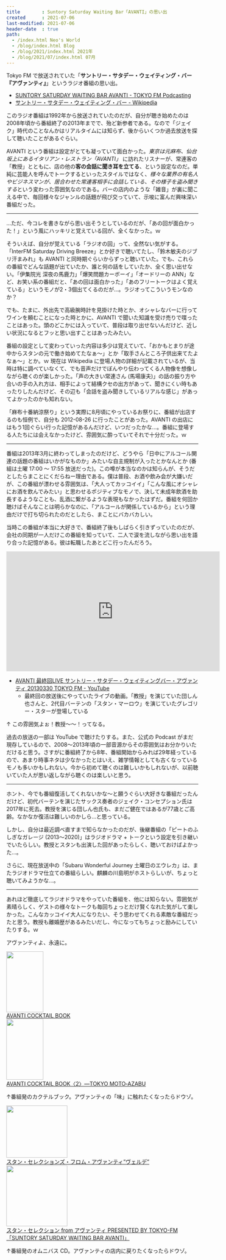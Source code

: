 ```yaml
---
title        : Suntory Saturday Waiting Bar「AVANTI」の思い出
created      : 2021-07-06
last-modified: 2021-07-06
header-date  : true
path:
  - /index.html Neo's World
  - /blog/index.html Blog
  - /blog/2021/index.html 2021年
  - /blog/2021/07/index.html 07月
---
```


Tokyo FM で放送されていた「**サントリー・サタデー・ウェイティング・バー『アヴァンティ』**」というラジオ番組の思い出。

- [SUNTORY SATURDAY WAITING BAR AVANTI - TOKYO FM Podcasting](https://www.tfm.co.jp/podcasts/avanti/)
- [サントリー・サタデー・ウェイティング・バー - Wikipedia](https://ja.wikipedia.org/wiki/%E3%82%B5%E3%83%B3%E3%83%88%E3%83%AA%E3%83%BC%E3%83%BB%E3%82%B5%E3%82%BF%E3%83%87%E3%83%BC%E3%83%BB%E3%82%A6%E3%82%A7%E3%82%A4%E3%83%86%E3%82%A3%E3%83%B3%E3%82%B0%E3%83%BB%E3%83%90%E3%83%BC)

このラジオ番組は1992年から放送されていたのだが、自分が聴き始めたのは2008年頃から番組終了の2013年までで、殆ど新参者である。なので「ジェイク」時代のことなんかはリアルタイムには知らず、後からいくつか過去放送を探して聴いたことがあるぐらい。

AVANTI という番組は設定がとても凝っていて面白かった。*東京は元麻布、仙台坂上にあるイタリアン・レストラン「AVANTI」* に訪れたリスナーが、常連客の「教授」とともに、店の他の**客の会話に聞き耳を立てる**、という設定なのだ。単純に芸能人を呼んでトークするといったスタイルではなく、*様々な業界の有名人やビジネスマンが、居合わせた常連客相手に会話している、その様子を盗み聞きする*という変わった雰囲気なのである。バーの店内のような「雑音」が裏に聞こえる中で、毎回様々なジャンルの話題が飛び交っていて、示唆に富んだ興味深い番組だった。

---

…ただ、今コレを書きながら思い出そうとしているのだが、「あの回が面白かった！」という風にハッキリと覚えている回が、全くなかった。ｗ

そういえば、自分が覚えている「ラジオの回」って、全然ない気がする。「InterFM Saturday Driving Breeze」とか好きで聴いてたし、「鈴木敏夫のジブリ汗まみれ」も AVANTI と同時期ぐらいからずっと聴いていた。でも、これらの番組でどんな話題が出ていたか、誰と何の話をしていたか、全く思い出せない。「伊集院光 深夜の馬鹿力」「爆笑問題カーボーイ」「オードリーの ANN」など、お笑い系の番組だと、「あの回は面白かった」「あのフリートークはよく覚えている」というモノが2・3個出てくるのだが…。ラジオってこういうモンなのか？

でも、たまに、外出先で高級腕時計を見掛けた時とか、オシャレなバーに行ってワインを頼むことになった時とかに、AVANTI で聞いた知識を受け売りで喋ったことはあった。頭のどこかには入っていて、普段は取り出せないんだけど、近しい状況になるとフッと思い出すことはあったみたい。

番組の設定として変わっていった内容は多少は覚えていて、「おかもとまりが途中からスタンの元で働き始めてたなぁ～」とか「取手さんところ子供出来てたよなぁ～」とか。ｗ 現在は Wikipedia に登場人物の詳細が記載されているが、当時は特に調べていなくて、でも音声だけでぼんやり伝わってくる人物像を想像しながら聴くのが楽しかった。「声の大きい常連さん (馬場康夫)」の話の振り方や合いの手の入れ方は、相手によって結構クセの出方があって、聞きにくい時もあったりしたんだけど、その辺も「会話を盗み聞きしているリアルな感じ」があってよかったのかも知れない。

「麻布十番納涼祭り」という実際に8月頃にやっているお祭りに、番組が出店するのも恒例で、自分も 2012-08-26 に行ったことがあった。AVANTI の出店にはもう1回ぐらい行った記憶があるんだけど、いつだったかな…。番組に登場する人たちには会えなかったけど、雰囲気に酔っていてそれで十分だった。ｗ

---

番組は2013年3月に終わってしまったのだけど、どうやら「日中にアルコール関連の話題の番組はいかがなものか」みたいな自主規制が入ったとかなんとか (番組は土曜 17:00 ～ 17:55 放送だった)。この噂が本当なのかは知らんが、そうだとしたらまことにくだらねー理由である。僕は普段、お酒や飲み会が大嫌いだが、この番組が漂わせる雰囲気は、「大人ってカッコイイ」「こんな風にオシャレにお酒を飲んでみたい」と思わせるポジティブなモノで、決して未成年飲酒を助長するようなことも、乱酒に繋がるような表現もなかったはずだ。番組を何回か聴けばそんなことは明らかなのに、「アルコールが関係しているから」という理由だけで打ち切られたのだとしたら、まことにバカバカしい。

当時この番組が本当に大好きで、番組終了後もしばらく引きずっていたのだが、会社の同期が一人だけこの番組を知っていて、二人で涙を流しながら思い出を語り合った記憶がある。彼は転職したあとどこ行ったんだろう。

<div class="iframe-responsive">
  <iframe width="560" height="315" src="https://www.youtube.com/embed/s_Dfib1HKoQ" title="YouTube video player" frameborder="0" allow="accelerometer; autoplay; clipboard-write; encrypted-media; gyroscope; picture-in-picture" allowfullscreen></iframe>
</div>

- [AVANTI 最終回LIVE サントリー・サタデー・ウェイティングバー・アヴァンティ 20130330 TOKYO FM - YouTube](https://www.youtube.com/watch?v=s_Dfib1HKoQ)
  - 最終回の放送後にやっていたライブの動画。「教授」を演じていた団しん也さんと、2代目バーテンの「スタン・マーロウ」を演じていたグレゴリー・スターが登場している

↑ この雰囲気よぉ！教授～～！ってなる。

過去の放送の一部は YouTube で聴けたりする。また、公式の Podcast がまだ現存しているので、2008～2013年頃の一部音源からその雰囲気はお分かりいただけると思う。さすがに番組終了から8年、番組開始からみれば29年経っているので、あまり時事ネタは少なかったとはいえ、雑学情報としても古くなっているモノも多いかもしれない。今から初めて聴くのは難しいかもしれないが、以前聴いていた人が思い返しながら聴くのは楽しいと思う。

---

ホント、今でも番組復活してくれないかな～と願うぐらい大好きな番組だったんだけど、初代バーテンを演じたサックス奏者のジェイク・コンセプション氏は2017年に死去。教授を演じる団しん也氏も、まだご健在ではあるが77歳とご高齢。なかなか復活は難しいのかしら…と思っている。

しかし、自分は最近調べ直すまで知らなかったのだが、後継番組の「ピートのふしぎなガレージ (2013～2020)」はラジオドラマ + トークという設定を引き継いでいたらしい。教授とスタンも出演した回があったらしく、聴いておけばよかった…。

さらに、現在放送中の「Subaru Wonderful Journey 土曜日のエウレカ」は、またラジオドラマ仕立ての番組らしい。麒麟の川島明がホストらしいが、ちょっと聴いてみようかな…。

---

あれほど徹底してラジオドラマをやっていた番組を、他には知らない。雰囲気が素晴らしく、ゲストの様々なトークも毎回ちょっとだけ賢くなれた気がして楽しかった。こんなカッコイイ大人になりたい、そう思わせてくれる素敵な番組だったと思う。教授も離婚歴があるみたいだし、今になってもちょっと励みにしていたりする。ｗ

アヴァンティよ、永遠に。

<div class="ad-amazon">
  <div class="ad-amazon-image">
    <a href="https://www.amazon.co.jp/dp/4924880698?tag=neos21-22&amp;linkCode=osi&amp;th=1&amp;psc=1">
      <img src="https://m.media-amazon.com/images/I/41GWF78Y1QL._SL160_.jpg" width="97" height="160">
    </a>
  </div>
  <div class="ad-amazon-info">
    <div class="ad-amazon-title">
      <a href="https://www.amazon.co.jp/dp/4924880698?tag=neos21-22&amp;linkCode=osi&amp;th=1&amp;psc=1">AVANTI COCKTAIL BOOK</a>
    </div>
  </div>
</div>

<div class="ad-amazon">
  <div class="ad-amazon-image">
    <a href="https://www.amazon.co.jp/dp/4887451881?tag=neos21-22&amp;linkCode=osi&amp;th=1&amp;psc=1">
      <img src="https://m.media-amazon.com/images/I/31W1loXhBjL._SL160_.jpg" width="97" height="160">
    </a>
  </div>
  <div class="ad-amazon-info">
    <div class="ad-amazon-title">
      <a href="https://www.amazon.co.jp/dp/4887451881?tag=neos21-22&amp;linkCode=osi&amp;th=1&amp;psc=1">AVANTI COCKTAIL BOOK〈2〉―TOKYO MOTO‐AZABU</a>
    </div>
  </div>
</div>

↑番組発のカクテルブック。アヴァンティの「味」に触れたくなったらドウゾ。

<div class="ad-amazon">
  <div class="ad-amazon-image">
    <a href="https://www.amazon.co.jp/dp/B000RY42O4?tag=neos21-22&amp;linkCode=osi&amp;th=1&amp;psc=1">
      <img src="https://m.media-amazon.com/images/I/51PoIXFyG3L._SL160_.jpg" width="160" height="137">
    </a>
  </div>
  <div class="ad-amazon-info">
    <div class="ad-amazon-title">
      <a href="https://www.amazon.co.jp/dp/B000RY42O4?tag=neos21-22&amp;linkCode=osi&amp;th=1&amp;psc=1">スタン・セレクションズ・フロム・アヴァンティ”ヴェルデ”</a>
    </div>
  </div>
</div>

<div class="ad-amazon">
  <div class="ad-amazon-image">
    <a href="https://www.amazon.co.jp/dp/B000RG1DF8?tag=neos21-22&amp;linkCode=osi&amp;th=1&amp;psc=1">
      <img src="https://m.media-amazon.com/images/I/51QXQ5lAeIL._SL160_.jpg" width="160" height="160">
    </a>
  </div>
  <div class="ad-amazon-info">
    <div class="ad-amazon-title">
      <a href="https://www.amazon.co.jp/dp/B000RG1DF8?tag=neos21-22&amp;linkCode=osi&amp;th=1&amp;psc=1">スタン・セレクション from アヴァンティ PRESENTED BY TOKYO-FM「SUNTORY SATURDAY WAITING BAR AVANTI」</a>
    </div>
  </div>
</div>

↑番組発のオムニバス CD。アヴァンティの店内に戻りたくなったらドウゾ。
